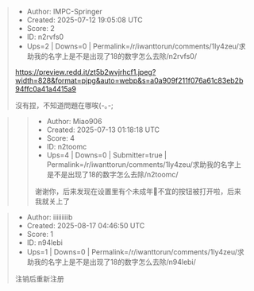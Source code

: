 > - Author: IMPC-Springer
> - Created: 2025-07-12 19:05:08 UTC
> - Score: 2
> - ID: n2rvfs0
> - Ups=2 | Downs=0 | Permalink=/r/iwanttorun/comments/1ly4zeu/求助我的名字上是不是出现了18的数字怎么去除/n2rvfs0/
>
> https://preview.redd.it/zt5b2wvjrhcf1.jpeg?width=828&format=pjpg&auto=webp&s=a0a909f211f076a61c83eb2b94ffc0a41a4415a9
> 
> 沒有捏，不知道問題在哪唉(-｡-;

>> - Author: Miao906
>> - Created: 2025-07-13 01:18:18 UTC
>> - Score: 4
>> - ID: n2toomc
>> - Ups=4 | Downs=0 | Submitter=true | Permalink=/r/iwanttorun/comments/1ly4zeu/求助我的名字上是不是出现了18的数字怎么去除/n2toomc/
>>
>> 谢谢你，后来发现在设置里有个未成年🔞不宜的按钮被打开啦，后来我就关上了

> - Author: iiiiiiiiib
> - Created: 2025-08-17 04:46:50 UTC
> - Score: 1
> - ID: n94lebi
> - Ups=1 | Downs=0 | Permalink=/r/iwanttorun/comments/1ly4zeu/求助我的名字上是不是出现了18的数字怎么去除/n94lebi/
>
> 注销后重新注册
